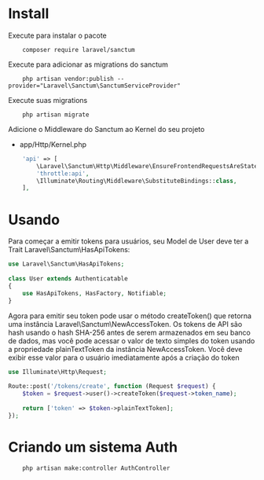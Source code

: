 # Install

Execute para instalar o pacote

```
    composer require laravel/sanctum
```

Execute para adicionar as migrations do sanctum

```
    php artisan vendor:publish --provider="Laravel\Sanctum\SanctumServiceProvider"
```

Execute suas migrations

```
    php artisan migrate
```


Adicione o Middleware do Sanctum ao Kernel do seu projeto
- app/Http/Kernel.php

```php
    'api' => [
        \Laravel\Sanctum\Http\Middleware\EnsureFrontendRequestsAreStateful::class,
        'throttle:api',
        \Illuminate\Routing\Middleware\SubstituteBindings::class,
    ],
```

# Usando 
Para começar a emitir tokens para usuários, seu Model de User deve ter a Trait Laravel\Sanctum\HasApiTokens:

```php
use Laravel\Sanctum\HasApiTokens;
 
class User extends Authenticatable
{
    use HasApiTokens, HasFactory, Notifiable;
}
```


Agora para emitir seu token pode usar o método createToken() que retorna uma instância Laravel\Sanctum\NewAccessToken.
Os tokens de API são hash usando o hash SHA-256 antes de serem armazenados em seu banco de dados, mas você pode acessar o valor de texto simples do token usando a propriedade plainTextToken da instância NewAccessToken. Você deve exibir esse valor para o usuário imediatamente após a criação do token

```php
use Illuminate\Http\Request;
 
Route::post('/tokens/create', function (Request $request) {
    $token = $request->user()->createToken($request->token_name);
 
    return ['token' => $token->plainTextToken];
});
```


# Criando um sistema Auth
```
    php artisan make:controller AuthController
```
